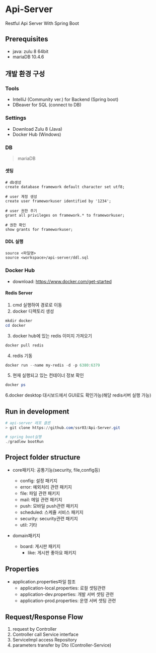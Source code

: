 # Api-Server
Restful Api Server With Spring Boot

## Prerequisites
* java: zulu 8 64bit
* mariaDB 10.4.6

## 개발 환경 구성
### Tools
* IntelliJ (Community ver.) for Backend (Spring boot)
* DBeaver for SQL (connect to DB)

### Settings
* Download Zulu 8 (Java)
* Docker Hub (Windows)

### DB
> mariaDB
#### 셋팅
```mysql
# db생성
create database framework default character set utf8;

# user 계정 생성
create user frameworkuser identified by '1234';

# user 권한 주기
grant all privileges on framework.* to frameworkuser;

# 권한 확인
show grants for frameworkuser;
```
#### DDL 실행
```mysql
source <파일명>
source <workspace>/api-server/ddl.sql
``` 

### Docker Hub
* download: https://www.docker.com/get-started
#### Redis Server
1. cmd 실행하여 <workspace> 경로로 이동
2. docker 디렉토리 생성
```powershell
mkdir docker
cd docker
```
3. docker hub에 있는 redis 이미지 가져오기
```powershell
docker pull redis
```
4. redis 기동
```powershell
docker run --name my-redis -d -p 6380:6379
```
5. 현재 실행되고 있는 컨테이너 정보 확인
```powershell
docker ps
```
6.docker desktop 대시보드에서 GUI로도 확인가능(해당 redis서버 실행 가능)

## Run in development
```powershell
# api-server 레포 클론
> git clone https://github.com/ssr03/Api-Server.git

# spring boot실행
./gradlew bootRun
```

## Project folder structure
* core패키지: 공통기능(security, file,config등)
    * config: 설정 패키지
    * error: 예외처리 관련 패키지
    * file: 파일 관련 패키지
    * mail: 메일 관련 패키지
    * push: 모바일 push관련 패키지
    * scheduled: 스케쥴 서비스 패키지
    * security: security관련 패키지
    * util: 기타 
 
* domain패키지
    * board: 게시판 패키지
      * like: 게시판 좋아요 패키지

## Properties
* application.properties파일 참조
  * application-local.properties: 로컬 셋팅관련
  * application-dev.properties: 개발 서버 셋팅 관련
  * application-prod.properties: 운영 서버 셋팅 관련

## Request/Response Flow
1. request by Controller
2. Controller call Service interface
3. ServiceImpl access Repository
4. parameters transfer by Dto (Controller-Service)
